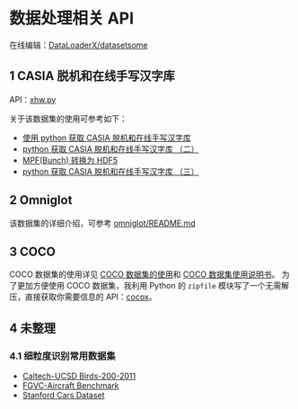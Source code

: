 # 数据处理相关 API

在线编辑：[DataLoaderX/datasetsome](https://mybinder.org/v2/gh/DataLoaderX/datasetsome/master)

## 1  CASIA 脱机和在线手写汉字库

API：[xhw.py](dataloader/xhw.py)

关于该数据集的使用可参考如下：

- [使用 python 获取 CASIA 脱机和在线手写汉字库](https://www.imooc.com/article/40759)
- [python 获取 CASIA 脱机和在线手写汉字库 （二）](https://www.imooc.com/article/40914)
- [MPF(Bunch) 转换为 HDF5](https://www.imooc.com/article/41340)
- [python 获取 CASIA 脱机和在线手写汉字库 （三）](https://www.imooc.com/article/288858)

## 2  Omniglot

该数据集的详细介绍，可参考 [omniglot/README.md](./omniglot/README.md)

## 3  COCO

COCO 数据集的使用详见 [COCO 数据集的使用](https://www.cnblogs.com/q735613050/p/8969452.html)和 [COCO 数据集使用说明书](https://www.cnblogs.com/q735613050/p/9888732.html)。 为了更加方便使用 COCO 数据集，我利用 Python 的 `zipfile` 模块写了一个无需解压，直接获取你需要信息的 API：[cocox](https://codexzone.github.io/cocox/)。

## 4 未整理

### 4.1 细粒度识别常用数据集

- [Caltech-UCSD Birds-200-2011](http://www.vision.caltech.edu/visipedia/CUB-200-2011.html)
- [FGVC-Aircraft Benchmark](http://www.robots.ox.ac.uk/~vgg/data/fgvc-aircraft/)
- [Stanford Cars Dataset](https://www.kaggle.com/jessicali9530/stanford-cars-dataset)
